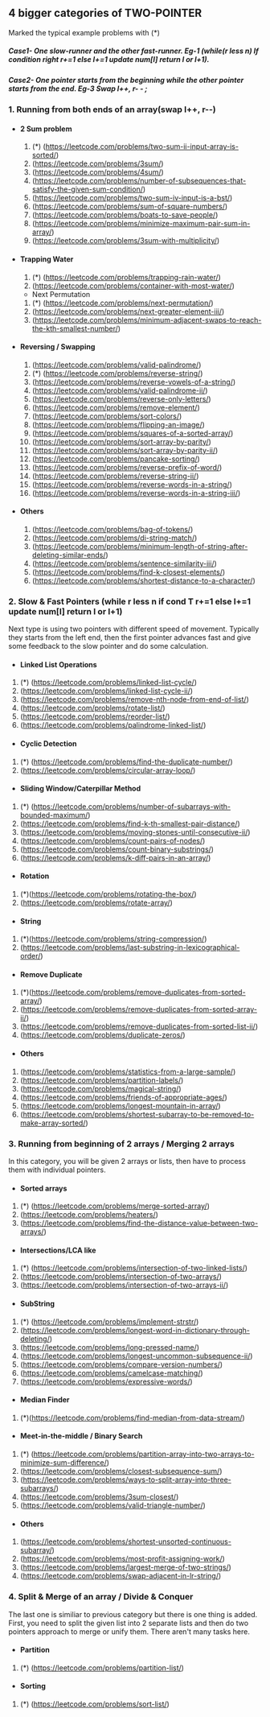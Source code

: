 
## 4 bigger categories of TWO-POINTER
Marked the typical example problems with (*)
##### Case1- One slow-runner and the other fast-runner. Eg-1 (while(r less n) If condition right r+=1 else l+=1 update num[l] return l or l+1). 
##### Case2- One pointer starts from the beginning while the other pointer starts from the end. Eg-3 Swap l++, r- - ;

### 1. Running from both ends of an array(swap l++, r--)
* #### 2 Sum problem
   1. (*) (https://leetcode.com/problems/two-sum-ii-input-array-is-sorted/)
   1. (https://leetcode.com/problems/3sum/)
   1. (https://leetcode.com/problems/4sum/)
   1. (https://leetcode.com/problems/number-of-subsequences-that-satisfy-the-given-sum-condition/)
   1. (https://leetcode.com/problems/two-sum-iv-input-is-a-bst/)
   1. (https://leetcode.com/problems/sum-of-square-numbers/)
   1. (https://leetcode.com/problems/boats-to-save-people/)
   1. (https://leetcode.com/problems/minimize-maximum-pair-sum-in-array/)
   1. (https://leetcode.com/problems/3sum-with-multiplicity/)

* #### Trapping Water
   1. (*) (https://leetcode.com/problems/trapping-rain-water/) 
   1. (https://leetcode.com/problems/container-with-most-water/)

   * Next Permutation
   1. (*) (https://leetcode.com/problems/next-permutation/)
   1. (https://leetcode.com/problems/next-greater-element-iii/)
   1. (https://leetcode.com/problems/minimum-adjacent-swaps-to-reach-the-kth-smallest-number/)

* #### Reversing / Swapping
   1. (https://leetcode.com/problems/valid-palindrome/)
   1. (*) (https://leetcode.com/problems/reverse-string/)
   1. (https://leetcode.com/problems/reverse-vowels-of-a-string/)
   1. (https://leetcode.com/problems/valid-palindrome-ii/)
   1. (https://leetcode.com/problems/reverse-only-letters/)
   1. (https://leetcode.com/problems/remove-element/)
   1. (https://leetcode.com/problems/sort-colors/)
   1. (https://leetcode.com/problems/flipping-an-image/)
   1. (https://leetcode.com/problems/squares-of-a-sorted-array/)
   1. (https://leetcode.com/problems/sort-array-by-parity/)
   1. (https://leetcode.com/problems/sort-array-by-parity-ii/)
   1. (https://leetcode.com/problems/pancake-sorting/)
   1. (https://leetcode.com/problems/reverse-prefix-of-word/)
   1. (https://leetcode.com/problems/reverse-string-ii/)
   1. (https://leetcode.com/problems/reverse-words-in-a-string/)
   1. (https://leetcode.com/problems/reverse-words-in-a-string-iii/)

* #### Others
   1. (https://leetcode.com/problems/bag-of-tokens/)
   1. (https://leetcode.com/problems/di-string-match/)
   1. (https://leetcode.com/problems/minimum-length-of-string-after-deleting-similar-ends/)
   1. (https://leetcode.com/problems/sentence-similarity-iii/)
   1. (https://leetcode.com/problems/find-k-closest-elements/)
   1. (https://leetcode.com/problems/shortest-distance-to-a-character/)

### 2. Slow & Fast Pointers (while r less n if cond T r+=1 else l+=1 update num[l] return l or l+1)
Next type is using two pointers with different speed of movement. Typically they starts from the left end, then the first pointer advances fast and give some feedback to the slow pointer and do some calculation.

* #### Linked List Operations
1. (*) (https://leetcode.com/problems/linked-list-cycle/)
1. (https://leetcode.com/problems/linked-list-cycle-ii/)
1. (https://leetcode.com/problems/remove-nth-node-from-end-of-list/)
1. (https://leetcode.com/problems/rotate-list/)
1. (https://leetcode.com/problems/reorder-list/)
1. (https://leetcode.com/problems/palindrome-linked-list/)

* #### Cyclic Detection
1. (*) (https://leetcode.com/problems/find-the-duplicate-number/)
1. (https://leetcode.com/problems/circular-array-loop/)

* #### Sliding Window/Caterpillar Method
1. (*) (https://leetcode.com/problems/number-of-subarrays-with-bounded-maximum/)
1. (https://leetcode.com/problems/find-k-th-smallest-pair-distance/)
1. (https://leetcode.com/problems/moving-stones-until-consecutive-ii/)
1. (https://leetcode.com/problems/count-pairs-of-nodes/)
1. (https://leetcode.com/problems/count-binary-substrings/)
1. (https://leetcode.com/problems/k-diff-pairs-in-an-array/)

* #### Rotation
1. (*)(https://leetcode.com/problems/rotating-the-box/)
1. (https://leetcode.com/problems/rotate-array/)

* #### String
1. (*)(https://leetcode.com/problems/string-compression/)
1. (https://leetcode.com/problems/last-substring-in-lexicographical-order/)

* #### Remove Duplicate
1. (*)(https://leetcode.com/problems/remove-duplicates-from-sorted-array/)
1. (https://leetcode.com/problems/remove-duplicates-from-sorted-array-ii/)
1. (https://leetcode.com/problems/remove-duplicates-from-sorted-list-ii/)
1. (https://leetcode.com/problems/duplicate-zeros/)

* #### Others
1. (https://leetcode.com/problems/statistics-from-a-large-sample/)
1. (https://leetcode.com/problems/partition-labels/)
1. (https://leetcode.com/problems/magical-string/)
1. (https://leetcode.com/problems/friends-of-appropriate-ages/)
1. (https://leetcode.com/problems/longest-mountain-in-array/)
1. (https://leetcode.com/problems/shortest-subarray-to-be-removed-to-make-array-sorted/)


### 3. Running from beginning of 2 arrays / Merging 2 arrays
In this category, you will be given 2 arrays or lists, then have to process them with individual pointers.

* #### Sorted arrays
1. (*) (https://leetcode.com/problems/merge-sorted-array/)
1. (https://leetcode.com/problems/heaters/)
1. (https://leetcode.com/problems/find-the-distance-value-between-two-arrays/)

* #### Intersections/LCA like
1. (*) (https://leetcode.com/problems/intersection-of-two-linked-lists/)
1. (https://leetcode.com/problems/intersection-of-two-arrays/)
1. (https://leetcode.com/problems/intersection-of-two-arrays-ii/)

* #### SubString
1. (*) (https://leetcode.com/problems/implement-strstr/)
1. (https://leetcode.com/problems/longest-word-in-dictionary-through-deleting/)
1. (https://leetcode.com/problems/long-pressed-name/)
1. (https://leetcode.com/problems/longest-uncommon-subsequence-ii/)
1. (https://leetcode.com/problems/compare-version-numbers/)
1. (https://leetcode.com/problems/camelcase-matching/)
1. (https://leetcode.com/problems/expressive-words/)

* #### Median Finder
1. (*)(https://leetcode.com/problems/find-median-from-data-stream/)

* #### Meet-in-the-middle / Binary Search
1. (*) (https://leetcode.com/problems/partition-array-into-two-arrays-to-minimize-sum-difference/)
1. (https://leetcode.com/problems/closest-subsequence-sum/)
1. (https://leetcode.com/problems/ways-to-split-array-into-three-subarrays/)
1. (https://leetcode.com/problems/3sum-closest/)
1. (https://leetcode.com/problems/valid-triangle-number/)

* #### Others
1. (https://leetcode.com/problems/shortest-unsorted-continuous-subarray/)
1. (https://leetcode.com/problems/most-profit-assigning-work/)
1. (https://leetcode.com/problems/largest-merge-of-two-strings/)
1. (https://leetcode.com/problems/swap-adjacent-in-lr-string/)


### 4. Split & Merge of an array / Divide & Conquer
The last one is similiar to previous category but there is one thing is added. First, you need to split the given list into 2 separate lists and then do two pointers approach to merge or unify them. There aren't many tasks here.

* #### Partition
1. (*) (https://leetcode.com/problems/partition-list/)

* #### Sorting
1. (*) (https://leetcode.com/problems/sort-list/)
